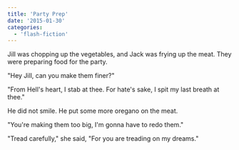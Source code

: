 ```yaml
---
title: 'Party Prep'
date: '2015-01-30'
categories:
  - 'flash-fiction'
---
```


Jill was chopping up the vegetables, and Jack was frying up the meat. They were
preparing food for the party.

"Hey Jill, can you make them finer?"

"From Hell's heart, I stab at thee. For hate's sake, I spit my last breath at
thee."

He did not smile. He put some more oregano on the meat.

"You're making them too big, I'm gonna have to redo them."

"Tread carefully," she said, "For you are treading on my dreams."
